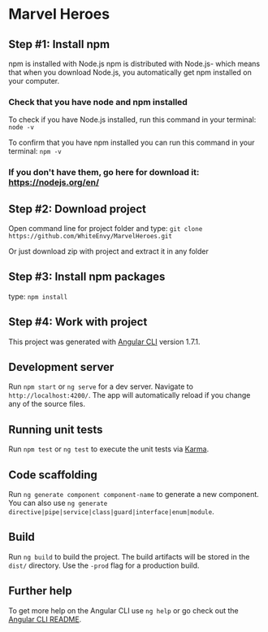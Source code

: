 # Marvel Heroes

## Step #1: Install npm

npm is installed with Node.js
npm is distributed with Node.js- which means that when you download Node.js, you automatically get npm installed on your computer.

### Check that you have node and npm installed
To check if you have Node.js installed, run this command in your terminal: `node -v`

To confirm that you have npm installed you can run this command in your terminal: `npm -v`

### If you don't have them, go here for download it: https://nodejs.org/en/

## Step #2: Download project

Open command line for project folder and type: `git clone https://github.com/WhiteEnvy/MarvelHeroes.git`

Or just download zip with project and extract it in any folder

## Step #3: Install npm packages

type: `npm install`

## Step #4: Work with project

This project was generated with [Angular CLI](https://github.com/angular/angular-cli) version 1.7.1.

## Development server

Run `npm start` or `ng serve` for a dev server. Navigate to `http://localhost:4200/`. The app will automatically reload if you change any of the source files.

## Running unit tests

Run `npm test` or `ng test` to execute the unit tests via [Karma](https://karma-runner.github.io).

## Code scaffolding

Run `ng generate component component-name` to generate a new component. You can also use `ng generate directive|pipe|service|class|guard|interface|enum|module`.

## Build

Run `ng build` to build the project. The build artifacts will be stored in the `dist/` directory. Use the `-prod` flag for a production build.

## Further help

To get more help on the Angular CLI use `ng help` or go check out the [Angular CLI README](https://github.com/angular/angular-cli/blob/master/README.md).

